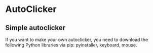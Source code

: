 # AutoClicker
## Simple autoclicker

If you want to make your own autoclicker, you need to download the following Python libraries via pip: pyinstaller, keyboard, mouse.
